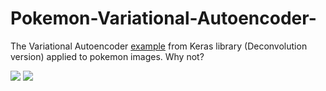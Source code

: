 # Pokemon-Variational-Autoencoder-

The Variational Autoencoder <a href="https://github.com/fchollet/keras/blob/master/examples/variational_autoencoder_deconv.py">example</a> from Keras library (Deconvolution version) applied to pokemon images. Why not?

<img src="https://github.com/lopeLH/Pokemon-Variational-Autoencoder-/blob/master/pokemonsColor.jpg"/>
<img src="https://raw.githubusercontent.com/lopeLH/Pokemon-Variational-Autoencoder-/master/pokemons.PNG"/>
